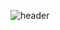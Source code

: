 ![header](https://capsule-render.vercel.app/api?type=wave&color=auto&height=300&section=header&text=UKHYEON'S%20GITHUB&fontSize=90)
